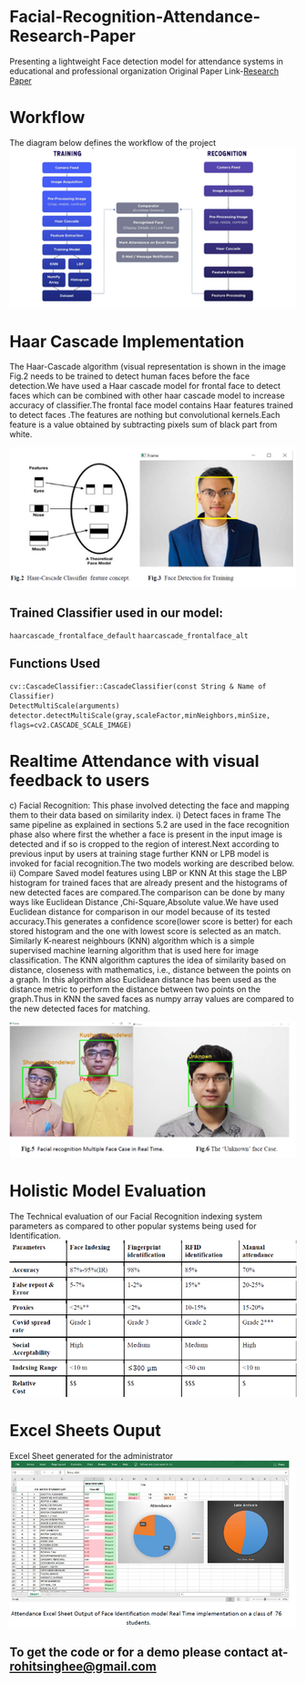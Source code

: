 # Facial-Recognition-Attendance-Research-Paper
Presenting a lightweight Face detection model for attendance systems in educational and professional organization
Original Paper Link-[Research Paper](Facial_Recognition_attedance_research_Paper.pdf)

# Workflow
The diagram below defines the workflow of the project
![workflow](Images/Workflow.png)

# Haar Cascade Implementation
The Haar-Cascade algorithm (visual representation is shown in the image Fig.2 needs to be trained to detect human faces before the face detection.We have used a Haar cascade model for frontal face to detect faces which can be combined with other haar cascade model to increase accuracy of classifier.The frontal face model contains Haar features trained to detect faces .The features  are nothing but convolutional kernels.Each feature is a value obtained by subtracting pixels sum of black part from white.

![HaarCascade](Images/Haar_Cascade_Implemetation.png)

## Trained Classifier used in our model:
`haarcascade_frontalface_default`
`haarcascade_frontalface_alt`
## Functions Used
`cv::CascadeClassifier::CascadeClassifier(const String & Name of Classifier)`	
`DetectMultiScale(arguments)`
`detector.detectMultiScale(gray,scaleFactor,minNeighbors,minSize, flags=cv2.CASCADE_SCALE_IMAGE)`

# Realtime Attendance with visual feedback to users
c) Facial Recognition:
This phase involved detecting the face and mapping them to their data based on similarity index.
i) Detect faces in frame
The same pipeline as explained in sections 5.2 are used in the face recognition phase also where first the whether a
face is present in the input image is detected and if so is cropped to the region of interest.Next according to previous
input by users at training stage further KNN or LPB model is invoked for facial recognition.The two models working
are described below.
ii) Compare Saved model features using LBP or KNN
At this stage the LBP histogram for trained faces that are already present and the histograms of new detected faces are
compared.The comparison can be done by many ways like Euclidean Distance ,Chi-Square,Absolute value.We have
used Euclidean distance for comparison in our model because of its tested accuracy.This generates a confidence
score(lower score is better) for each stored histogram and the one with lowest score is selected as an match.
Similarly K-nearest neighbours (KNN) algorithm which is a simple supervised machine learning algorithm that is
used here for image classification. The KNN algorithm captures the idea of similarity based on distance, closeness
with mathematics, i.e., distance between the points on a graph. In this algorithm also Euclidean distance has been used
as the distance metric to perform the distance between two points on the graph.Thus in KNN the saved faces as numpy
array values are compared to the new detected faces for matching.

![Recognition Image](Images/Realtime_recognition_Visualization.png)

# Holistic Model Evaluation
The Technical evaluation of our Facial Recognition indexing system parameters as compared to other popular systems being used for Identification.
![Evaluation Image](Images/Holistic_evaluation.png)

# Excel Sheets Ouput
Excel Sheet generated for the administrator 
![Excel Sheet Image](Images/Attendance_Excel_Sheet_Output.png)

## To get the code or for a demo please contact at- rohitsinghee@gmail.com
